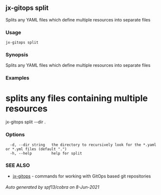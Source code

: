 ## jx-gitops split

Splits any YAML files which define multiple resources into separate files

### Usage

```
jx-gitops split
```

### Synopsis

Splits any YAML files which define multiple resources into separate files

### Examples

  # splits any files containing multiple resources
  jx-gitops split --dir .

### Options

```
  -d, --dir string   the directory to recursively look for the *.yaml or *.yml files (default ".")
  -h, --help         help for split
```

### SEE ALSO

* [jx-gitops](jx-gitops.md)	 - commands for working with GitOps based git repositories

###### Auto generated by spf13/cobra on 8-Jun-2021
